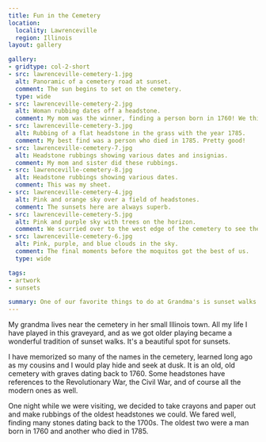 ```yaml
---
title: Fun in the Cemetery
location:
  locality: Lawrenceville
  region: Illinois
layout: gallery

gallery:
- gridtype: col-2-short
- src: lawrenceville-cemetery-1.jpg
  alt: Panoramic of a cemetery road at sunset.
  comment: The sun begins to set on the cemetery.
  type: wide
- src: lawrenceville-cemetery-2.jpg
  alt: Woman rubbing dates off a headstone.
  comment: My mom was the winner, finding a person born in 1760! We think that maybe the headstone was renovated by descendants because it was in such good condition.
- src: lawrenceville-cemetery-3.jpg
  alt: Rubbing of a flat headstone in the grass with the year 1785.
  comment: My best find was a person who died in 1785. Pretty good!
- src: lawrenceville-cemetery-7.jpg
  alt: Headstone rubbings showing various dates and insignias.
  comment: My mom and sister did these rubbings.
- src: lawrenceville-cemetery-8.jpg
  alt: Headstone rubbings showing various dates.
  comment: This was my sheet.
- src: lawrenceville-cemetery-4.jpg
  alt: Pink and orange sky over a field of headstones.
  comment: The sunsets here are always superb.
- src: lawrenceville-cemetery-5.jpg
  alt: Pink and purple sky with trees on the horizon.
  comment: We scurried over to the west edge of the cemetery to see the unobstructed view. Here we are standing under the treeline of the previous picture.
- src: lawrenceville-cemetery-6.jpg
  alt: Pink, purple, and blue clouds in the sky.
  comment: The final moments before the moquitos got the best of us.
  type: wide

tags:
- artwork
- sunsets

summary: One of our favorite things to do at Grandma's is sunset walks in the nearby cemetery. This time we also made rubbings of the oldest headstones.
---
```


My grandma lives near the cemetery in her small Illinois town. All my life I have played in this graveyard, and as we got older playing became a wonderful tradition of sunset walks. It's a beautiful spot for sunsets.

I have memorized so many of the names in the cemetery, learned long ago as my cousins and I would play hide and seek at dusk. It is an old, old cemetery with graves dating back to 1760. Some headstones have references to the Revolutionary War, the Civil War, and of course all the modern ones as well.

One night while we were visiting, we decided to take crayons and paper out and make rubbings of the oldest headstones we could. We fared well, finding many stones dating back to the 1700s. The oldest two were a man born in 1760 and another who died in 1785. 
